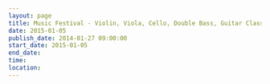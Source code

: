```yaml
---
layout: page
title: Music Festival - Violin, Viola, Cello, Double Bass, Guitar Classes & Junior Vocals
date: 2015-01-05
publish_date: 2014-01-27 09:00:00
start_date: 2015-01-05
end_date: 
time: 
location: 
---
```


